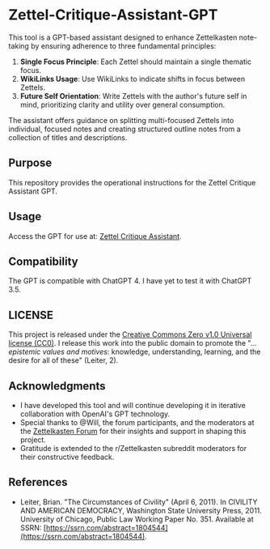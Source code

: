 # Zettel-Critique-Assistant-GPT

This tool is a GPT-based assistant designed to enhance Zettelkasten note-taking by ensuring adherence to three fundamental principles:
1. **Single Focus Principle**: Each Zettel should maintain a single thematic focus.
2. **WikiLinks Usage**: Use WikiLinks to indicate shifts in focus between Zettels.
3. **Future Self Orientation**: Write Zettels with the author's future self in mind, prioritizing clarity and utility over general consumption.

The assistant offers guidance on splitting multi-focused Zettels into individual, focused notes and creating structured outline notes from a collection of titles and descriptions.

## Purpose

This repository provides the operational instructions for the Zettel Critique Assistant GPT. 

## Usage
Access the GPT for use at: [Zettel Critique Assistant](https://chat.openai.com/g/g-z5XcnT7cQ-zettel-critique-assistant).

## Compatibility

The GPT is compatible with ChatGPT 4. I have yet to test it with ChatGPT 3.5.

## LICENSE

This project is released under the [Creative Commons Zero v1.0 Universal license (CC0)](https://creativecommons.org/publicdomain/zero/1.0/). I release this work into the public domain to promote the "... _epistemic values and motives_:   knowledge, understanding, learning, and the desire for all of these"  (Leiter, 2).

## Acknowledgments

- I have developed this tool and will continue developing it in iterative collaboration with OpenAI's GPT technology.
- Special thanks to @Will, the forum participants, and the moderators at the [Zettelkasten Forum](https://forum.zettelkasten.de) for their insights and support in shaping this project.
- Gratitude is extended to the r/Zettelkasten subreddit moderators for their constructive feedback.

## References

- Leiter, Brian. "The Circumstances of Civility" (April 6, 2011). In CIVILITY AND AMERICAN DEMOCRACY, Washington State University Press, 2011. University of Chicago, Public Law Working Paper No. 351. Available at SSRN: [https://ssrn.com/abstract=1804544](https://ssrn.com/abstract=1804544).
